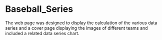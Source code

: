 # Baseball_Series
The web page was designed to display the calculation of the various data series and a cover page displaying the images of different teams and included a related data series chart.
